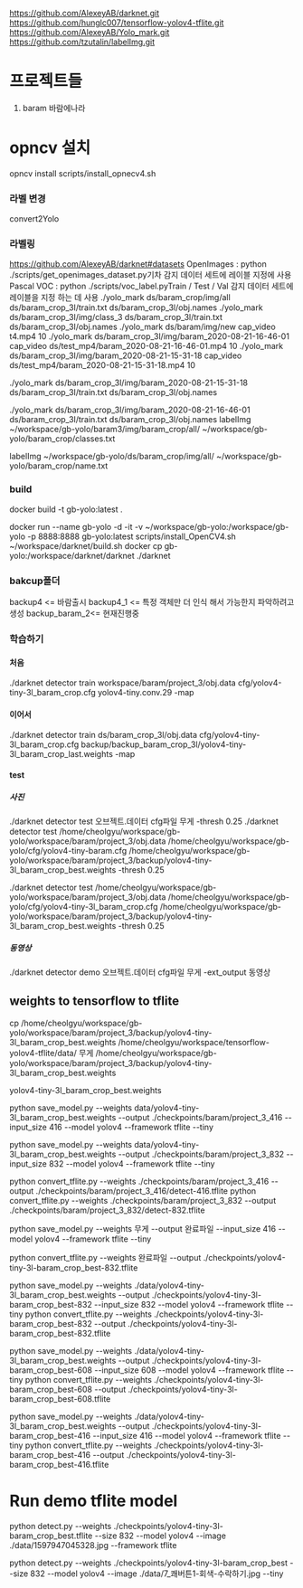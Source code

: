 
https://github.com/AlexeyAB/darknet.git
https://github.com/hunglc007/tensorflow-yolov4-tflite.git
https://github.com/AlexeyAB/Yolo_mark.git
https://github.com/tzutalin/labelImg.git

# 프로젝트들
1. baram 바람에나라

# opncv 설치
opncv install
scripts/install_opnecv4.sh
### 라벨 변경
convert2Yolo


### 라벨링
https://github.com/AlexeyAB/darknet#datasets
OpenImages : python ./scripts/get_openimages_dataset.py기차 감지 데이터 세트에 레이블 지정에 사용
Pascal VOC : python ./scripts/voc_label.pyTrain / Test / Val 감지 데이터 세트에 레이블을 지정 하는 데 사용
./yolo_mark ds/baram_crop/img/all ds/baram_crop_3l/train.txt ds/baram_crop_3l/obj.names
./yolo_mark ds/baram_crop_3l/img/class_3 ds/baram_crop_3l/train.txt ds/baram_crop_3l/obj.names
./yolo_mark ds/baram/img/new cap_video t4.mp4 10
./yolo_mark ds/baram_crop_3l/img/baram_2020-08-21-16-46-01 cap_video ds/test_mp4/baram_2020-08-21-16-46-01.mp4 10
./yolo_mark ds/baram_crop_3l/img/baram_2020-08-21-15-31-18 cap_video ds/test_mp4/baram_2020-08-21-15-31-18.mp4 10

./yolo_mark ds/baram_crop_3l/img/baram_2020-08-21-15-31-18 ds/baram_crop_3l/train.txt ds/baram_crop_3l/obj.names


./yolo_mark ds/baram_crop_3l/img/baram_2020-08-21-16-46-01 ds/baram_crop_3l/train.txt ds/baram_crop_3l/obj.names
labelImg ~/workspace/gb-yolo/baram3/img/baram_crop/all/ ~/workspace/gb-yolo/baram_crop/classes.txt

labelImg ~/workspace/gb-yolo/ds/baram_crop/img/all/ ~/workspace/gb-yolo/baram_crop/name.txt

### build 
docker build -t gb-yolo:latest .  

docker run  --name gb-yolo -d -it -v ~/workspace/gb-yolo:/workspace/gb-yolo -p 8888:8888  gb-yolo:latest
scripts/install_OpenCV4.sh
~/workspace/darknet/build.sh
docker cp gb-yolo:/workspace/darknet/darknet ./darknet

### bakcup폴더
backup4 <= 바람출시
backup4_1 <= 특정 객체만 더 인식 해서 가능한지 파악하려고 생성
backup_baram_2<= 현재진행중


### 학습하기
#### 처음
./darknet detector train workspace/baram/project_3/obj.data cfg/yolov4-tiny-3l_baram_crop.cfg yolov4-tiny.conv.29  -map
#### 이어서
./darknet detector train ds/baram_crop_3l/obj.data cfg/yolov4-tiny-3l_baram_crop.cfg backup/backup_baram_crop_3l/yolov4-tiny-3l_baram_crop_last.weights  -map 
#### test
##### 사진
./darknet detector test 오브젝트.데이터 cfg파일 무게 -thresh 0.25
./darknet detector test /home/cheolgyu/workspace/gb-yolo/workspace/baram/project_3/obj.data  /home/cheolgyu/workspace/gb-yolo/cfg/yolov4-tiny-baram.cfg  /home/cheolgyu/workspace/gb-yolo/workspace/baram/project_3/backup/yolov4-tiny-3l_baram_crop_best.weights -thresh 0.25

./darknet detector test /home/cheolgyu/workspace/gb-yolo/workspace/baram/project_3/obj.data  /home/cheolgyu/workspace/gb-yolo/cfg/yolov4-tiny-3l_baram_crop.cfg  /home/cheolgyu/workspace/gb-yolo/workspace/baram/project_3/backup/yolov4-tiny-3l_baram_crop_best.weights -thresh 0.25

##### 동영상
./darknet detector demo 오브젝트.데이터 cfg파일 무게  -ext_output 동영상

## weights to tensorflow  to tflite
cp /home/cheolgyu/workspace/gb-yolo/workspace/baram/project_3/backup/yolov4-tiny-3l_baram_crop_best.weights /home/cheolgyu/workspace/tensorflow-yolov4-tflite/data/
무게 /home/cheolgyu/workspace/gb-yolo/workspace/baram/project_3/backup/yolov4-tiny-3l_baram_crop_best.weights

yolov4-tiny-3l_baram_crop_best.weights

python save_model.py --weights data/yolov4-tiny-3l_baram_crop_best.weights --output  ./checkpoints/baram/project_3_416 --input_size 416 --model yolov4 --framework tflite --tiny

python save_model.py --weights data/yolov4-tiny-3l_baram_crop_best.weights --output  ./checkpoints/baram/project_3_832 --input_size 832 --model yolov4 --framework tflite --tiny


python convert_tflite.py --weights ./checkpoints/baram/project_3_416 --output ./checkpoints/baram/project_3_416/detect-416.tflite
python convert_tflite.py --weights ./checkpoints/baram/project_3_832 --output ./checkpoints/baram/project_3_832/detect-832.tflite


python save_model.py --weights 무게 --output  완료파일 --input_size 416 --model yolov4 --framework tflite --tiny



python convert_tflite.py --weights 완료파일 --output ./checkpoints/yolov4-tiny-3l-baram_crop_best-832.tflite

python save_model.py --weights ./data/yolov4-tiny-3l_baram_crop_best.weights --output ./checkpoints/yolov4-tiny-3l-baram_crop_best-832 --input_size 832 --model yolov4 --framework tflite --tiny
python convert_tflite.py --weights ./checkpoints/yolov4-tiny-3l-baram_crop_best-832 --output ./checkpoints/yolov4-tiny-3l-baram_crop_best-832.tflite

python save_model.py --weights ./data/yolov4-tiny-3l_baram_crop_best.weights --output ./checkpoints/yolov4-tiny-3l-baram_crop_best-608 --input_size 608 --model yolov4 --framework tflite --tiny
python convert_tflite.py --weights ./checkpoints/yolov4-tiny-3l-baram_crop_best-608 --output ./checkpoints/yolov4-tiny-3l-baram_crop_best-608.tflite

python save_model.py --weights ./data/yolov4-tiny-3l_baram_crop_best.weights --output ./checkpoints/yolov4-tiny-3l-baram_crop_best-416 --input_size 416 --model yolov4 --framework tflite --tiny
python convert_tflite.py --weights ./checkpoints/yolov4-tiny-3l-baram_crop_best-416 --output ./checkpoints/yolov4-tiny-3l-baram_crop_best-416.tflite


# Run demo tflite model

python detect.py --weights ./checkpoints/yolov4-tiny-3l-baram_crop_best.tflite --size 832 --model yolov4 --image ./data/1597947045328.jpg --framework tflite

python detect.py --weights ./checkpoints/yolov4-tiny-3l-baram_crop_best --size 832 --model yolov4 --image ./data/7_쾌버튼1-회색-수락하기.jpg --tiny

